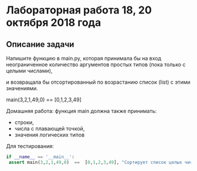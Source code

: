 # Лабораторная работа 18, 20 октября 2018 года

## Описание задачи

Напишите функцию в main.py, которая принимала бы на вход
неограниченное количество аргументов простых типов (пока только
с целыми числами),

и возвращала бы отсортированный по возрастанию список (list)
с этими значениями.

main(3,2,1,49,0)  ==  [0,1,2,3,49]

Домашняя работа: функция main должна также принимать:
 - строки,
 - числа с плавающей точкой,
 - значения логических типов
 
 
 
 Для тестирования: 
 
 ```python
if __name__ == '__main__':
  assert main(3,2,1,49,0)  ==  [0,1,2,3,49], "Сортирует список целых чисел"
  
```
